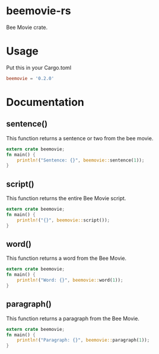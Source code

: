 # beemovie-rs
Bee Movie crate.
# Usage
Put this in your Cargo.toml
```toml
beemovie = '0.2.0'
```
# Documentation
## sentence()
This function returns a sentence or two from the bee movie.
```rust
extern crate beemovie;
fn main() {
    println!("Sentence: {}", beemovie::sentence(1));
}
```
## script()
This function returns the entire Bee Movie script.
```rust
extern crate beemovie;
fn main() {
    println!("{}", beemovie::script());
}
```
## word()
This function returns a word from the Bee Movie.
```rust
extern crate beemovie;
fn main() {
    println!("Word: {}", beemovie::word(1));
}
```
## paragraph()
This function returns a paragraph from the Bee Movie.
```rust
extern crate beemovie;
fn main() {
    println!("Paragraph: {}", beemovie::paragraph(1));
}
```
